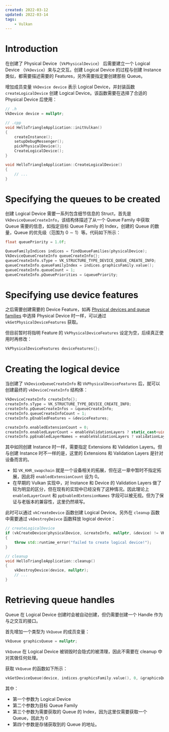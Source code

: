 ```yaml
---
created: 2022-03-12
updated: 2022-03-14
tags:
    - Vulkan
---
```


# Introduction

在创建了 Physical Device（`VkPhysicalDevice`） 后需要建立一个 Logical Device （`VkDevice`）来与之交互。创建 Logical Device 的过程与创建 Instance 类似，都需要描述需要的 Features，另外需要指定要创建那些 Queue。

增加成员变量 `VkDevice device` 表示 Logical Device，并封装函数 `createLogicalDevice` 创建 Logical Device。该函数需要在选择了合适的 Physical Device 后使用：
```cpp
// .h
VkDevice device = nullptr;

// .cpp
void HelloTriangleApplication::initVulkan()
{
	createInstance();
	setupDebugMessenger();
	pickPhysicalDevice();
	CreateLogicalDevice();
}

void HelloTriangleApplication::CreateLogicalDevice()
{
    // ...	
}
```

# Specifying the queues to be created

创建 Logical Device 需要一系列包含细节信息的 Struct，首先是 `VkDeviceQueueCreateInfo`，该结构体描述了从一个 Queue Family 中获取 Queue 需要的信息，如指定目标 Queue Family 的 Index，创建的 Queue 的数量，Queue 的优先级（范围为 $0 \sim 1$）等。代码如下所示：
```cpp
float queuePriority = 1.0f;

QueueFamilyIndices indices = findQueueFamilies(physicalDevice);
VkDeviceQueueCreateInfo queueCreateInfo{};
queueCreateInfo.sType = VK_STRUCTURE_TYPE_DEVICE_QUEUE_CREATE_INFO;
queueCreateInfo.queueFamilyIndex = indices.graphicsFamily.value();
queueCreateInfo.queueCount = 1;
queueCreateInfo.pQueuePriorities = &queuePriority;
```

# Specifying use device features

之后需要创建需要的 Device Feature，如再 [Physical devices and queue families](Ch%2006%20Physical%20devices%20and%20queue%20families.md) 中选择 Physical Device 时一样，可以通过 `vkGetPhysicalDeviceFeatures` 获取。

但目前暂时将指明 Feature 的 `VkPhysicalDeviceFeatures` 设定为空，后续真正使用时再修改：
```cpp
VkPhysicalDeviceFeatures deviceFeatures{};
```

# Creating the logical device

当创建了 `VkDeviceQueueCreateInfo` 和 `VkPhysicalDeviceFeatures` 后，就可以创建最终的 `vkDeviceCreateInfo` 结构体：
```cpp
VkDeviceCreateInfo createInfo{};
createInfo.sType = VK_STRUCTURE_TYPE_DEVICE_CREATE_INFO;
createInfo.pQueueCreateInfos = &queueCreateInfo;
createInfo.queueCreateInfoCount = 1;
createInfo.pEnabledFeatures = &deviceFeatures;

createInfo.enabledExtensionCount = 0;
createInfo.enabledLayerCount = enableValidationLayers ? static_cast<uint32_t>(validationLayers.size()) : 0;
createInfo.ppEnabledLayerNames = enableValidationLayers ? validationLayers.data() : nullptr;
```

其中如同创建 Instance 时一样，需要指定 Extensions 和 Validation
 Layers。但与创建 Instance 时不一样的是，这里的 Extensions 和 Validation Layers 是针对设备而言的。
- 如 `VK_KHR_swapchain` 就是一个设备相关的拓展，但在这一章中暂时不指定拓展，因此将 `enabledExtensionCount` 设为 0。
- 在早期的 Vulkan 实现中，对 Instance 和 Device 的 Validation Layers 做了较为明显的区分，但在现有的实现中已经没有了这种情况。因此理论上 `enabledLayerCount` 和 `ppEnabledExtensionNames` 字段可以被无视。但为了保证与老版本的兼容性，这里仍然填写。

此时可以通过 `vkCreateDevice` 函数创建 Logical Device。另外在 `cleanup` 函数中需要通过 `vkDestroyDeivce` 函数释放 logical device：
```cpp
// createLogicalDevice
if (vkCreateDevice(physicalDevice, &createInfo, nullptr, &device) != VK_SUCCESS)
{
	throw std::runtime_error("failed to create logical device!");
}

// cleanup
void HelloTriangleApplication::cleanup()
{
	vkDestroyDevice(device, nullptr);
	// ...
}
```

# Retrieving queue handles

Queue 在 Logical Device 创建时会被自动创建，但仍需要创建一个 Handle 作为与之交互的接口。

首先增加一个类型为 `VkQueue` 的成员变量：
```cpp
VkQueue graphicsQueue = nullptr;
```

`VkQueue` 在 Logical Device 被销毁时会隐式的被清理，因此不需要在 cleanup 中对其做任何处理。

获取 `VkQueue` 的函数如下所示：
```cpp
vkGetDeviceQueue(device, indices.graphicsFamily.value(), 0, &graphicsQueue);
```

其中：
- 第一个参数为 Logical Device
- 第二个参数为目标 Queue Family
- 第三个参数为需要获取的 Queue 的 Index，因为这里仅需要获取一个 Queue，因此为 0
- 第四个参数是存储获取到的 Queue 的地址。
